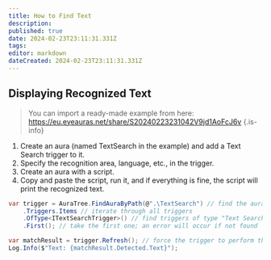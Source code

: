 ```yaml
---
title: How to Find Text
description: 
published: true
date: 2024-02-23T23:11:31.331Z
tags: 
editor: markdown
dateCreated: 2024-02-23T23:11:31.331Z
---
```


## Displaying Recognized Text
> You can import a ready-made example from here: https://eu.eyeauras.net/share/S20240223231042V9jd1AoFcJ6v
{.is-info}

1. Create an aura (named TextSearch in the example) and add a Text Search trigger to it.
2. Specify the recognition area, language, etc., in the trigger.
3. Create an aura with a script.
4. Copy and paste the script, run it, and if everything is fine, the script will print the recognized text.

```csharp
var trigger = AuraTree.FindAuraByPath(@".\TextSearch") // find the aura by name
    .Triggers.Items // iterate through all triggers
    .OfType<ITextSearchTrigger>() // find triggers of type "Text Search"
    .First(); // take the first one; an error will occur if not found

var matchResult = trigger.Refresh(); // force the trigger to perform the search
Log.Info($"Text: {matchResult.Detected.Text}");
```